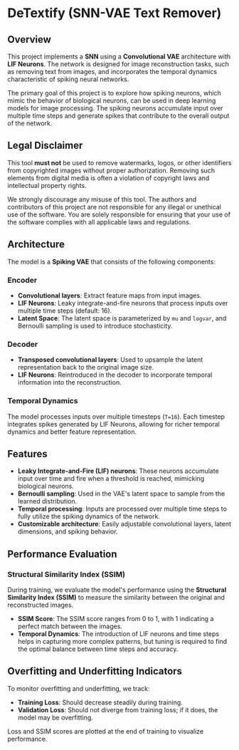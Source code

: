 # DeTextify (SNN-VAE Text Remover)

## Overview

This project implements a **SNN** using a **Convolutional VAE** architecture with **LIF Neurons**. The network is designed for image reconstruction tasks, such as removing text from images, and incorporates the temporal dynamics characteristic of spiking neural networks.

The primary goal of this project is to explore how spiking neurons, which mimic the behavior of biological neurons, can be used in deep learning models for image processing. The spiking neurons accumulate input over multiple time steps and generate spikes that contribute to the overall output of the network.

## Legal Disclaimer

This tool **must not** be used to remove watermarks, logos, or other identifiers from copyrighted images without proper authorization. Removing such elements from digital media is often a violation of copyright laws and intellectual property rights.

We strongly discourage any misuse of this tool. The authors and contributors of this project are not responsible for any illegal or unethical use of the software. You are solely responsible for ensuring that your use of the software complies with all applicable laws and regulations.

## Architecture

The model is a **Spiking VAE** that consists of the following components:

### Encoder
- **Convolutional layers**: Extract feature maps from input images.
- **LIF Neurons**: Leaky integrate-and-fire neurons that process inputs over multiple time steps (default: 16).
- **Latent Space**: The latent space is parameterized by `mu` and `logvar`, and Bernoulli sampling is used to introduce stochasticity.

### Decoder
- **Transposed convolutional layers**: Used to upsample the latent representation back to the original image size.
- **LIF Neurons**: Reintroduced in the decoder to incorporate temporal information into the reconstruction.

### Temporal Dynamics
The model processes inputs over multiple timesteps (`T=16`). Each timestep integrates spikes generated by LIF Neurons, allowing for richer temporal dynamics and better feature representation.

## Features

- **Leaky Integrate-and-Fire (LIF) neurons**: These neurons accumulate input over time and fire when a threshold is reached, mimicking biological neurons.
- **Bernoulli sampling**: Used in the VAE's latent space to sample from the learned distribution.
- **Temporal processing**: Inputs are processed over multiple time steps to fully utilize the spiking dynamics of the network.
- **Customizable architecture**: Easily adjustable convolutional layers, latent dimensions, and spiking behavior.

## Performance Evaluation
### Structural Similarity Index (SSIM)

During training, we evaluate the model's performance using the **Structural Similarity Index (SSIM)** to measure the similarity between the original and reconstructed images.

- **SSIM Score**: The SSIM score ranges from 0 to 1, with 1 indicating a perfect match between the images.
- **Temporal Dynamics**: The introduction of LIF neurons and time steps helps in capturing more complex patterns, but tuning is required to find the optimal balance between time steps and accuracy.

## Overfitting and Underfitting Indicators
To monitor overfitting and underfitting, we track:

- **Training Loss**: Should decrease steadily during training.
- **Validation Loss**: Should not diverge from training loss; if it does, the model may be overfitting.

Loss and SSIM scores are plotted at the end of training to visualize performance.